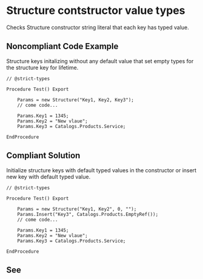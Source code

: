 # Structure contstructor value types

Checks Structure constructor string literal that each key has typed value.

## Noncompliant Code Example

Structure keys initalizing without any default value that set empty types for the structure key for lifetime.

```bsl
// @strict-types

Procedure Test() Export
	
	Params = new Structure("Key1, Key2, Key3");
	// come code...
	
	Params.Key1 = 1345;
	Params.Key2 = "New vlaue";
	Params.Key3 = Catalogs.Products.Service;
	
EndProcedure
```

## Compliant Solution

Initialize structure keys with default typed values in the constructor or insert new key with default typed value.

```bsl
// @strict-types

Procedure Test() Export
	
	Params = new Structure("Key1, Key2", 0, "");
	Params.Insert("Key3", Catalogs.Products.EmptyRef());
	// come code...
	
	Params.Key1 = 1345;
	Params.Key2 = "New vlaue";
	Params.Key3 = Catalogs.Products.Service;
	
EndProcedure
```

## See


